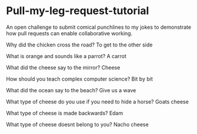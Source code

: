 # Pull-my-leg-request-tutorial
An open challenge to submit comical punchlines to my jokes to demonstrate how pull requests can enable collaborative working.

Why did the chicken cross the road? To get to the other side

What is orange and sounds like a parrot? A carrot

What did the cheese say to the mirror? Cheese

How should you teach complex computer science? Bit by bit

What did the ocean say to the beach? Give us a wave

What type of cheese do you use if you need to hide a horse? Goats cheese

What type of cheese is made backwards? Edam

What type of cheese doesnt belong to you? Nacho cheese
